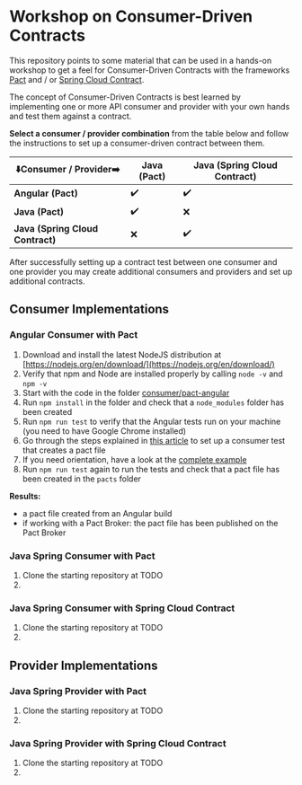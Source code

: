 # Workshop on Consumer-Driven Contracts

This repository points to some material that can be used in a hands-on workshop
to get a feel for Consumer-Driven Contracts with the frameworks [Pact](https://docs.pact.io/)
and / or [Spring Cloud Contract](https://cloud.spring.io/spring-cloud-contract/).

The concept of Consumer-Driven Contracts is best learned by implementing one or more
API consumer and provider with your own hands and test them against a contract.

**Select a consumer / provider combination** from the table below and follow
the instructions to set up a consumer-driven contract between them.

| :arrow_down:Consumer / Provider:arrow_right:| Java (Pact) | Java (Spring Cloud Contract)|
| ------------- |-------------| ----- |
| **Angular (Pact)** | :heavy_check_mark: | :heavy_check_mark: |
| **Java (Pact)** | :heavy_check_mark: | :x: |
| **Java (Spring Cloud Contract)** | :x: | :heavy_check_mark: |


After successfully setting up a contract test between one consumer and one provider
you may create additional consumers and providers and set up additional contracts.

## Consumer Implementations

### Angular Consumer with Pact

1. Download and install the latest NodeJS distribution at [https://nodejs.org/en/download/](https://nodejs.org/en/download/)
1. Verify that npm and Node are installed properly by calling `node -v` and `npm -v`
1. Start with the code in the folder [consumer/pact-angular](consumer/pact-angular)
1. Run `npm install` in the folder and check that a `node_modules` folder has been created
1. Run `npm run test` to verify that the Angular tests run on your machine (you need to have Google Chrome installed)
1. Go through the steps explained in [this article](https://reflectoring.io/consumer-driven-contracts-with-angular-and-pact/) 
   to set up a consumer test that creates a pact file
1. If you need orientation, have a look at the [complete example](https://github.com/thombergs/code-examples/tree/master/pact/pact-angular)
1. Run `npm run test` again to run the tests and check that a pact file has been created in the `pacts` folder

**Results:**
* a pact file created from an Angular build 
* if working with a Pact Broker: the pact file has been published on the Pact Broker

### Java Spring Consumer with Pact

1. Clone the starting repository at TODO
1.

### Java Spring Consumer with Spring Cloud Contract

1. Clone the starting repository at TODO
1.

## Provider Implementations

### Java Spring Provider with Pact

1. Clone the starting repository at TODO
1.

### Java Spring Provider with Spring Cloud Contract

1. Clone the starting repository at TODO
1.

 